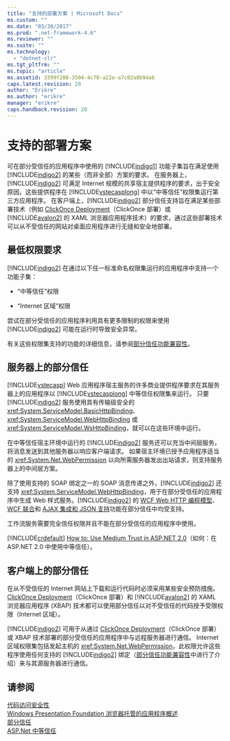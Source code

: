 ```yaml
---
title: "支持的部署方案 | Microsoft Docs"
ms.custom: ""
ms.date: "03/30/2017"
ms.prod: ".net-framework-4.6"
ms.reviewer: ""
ms.suite: ""
ms.technology: 
  - "dotnet-clr"
ms.tgt_pltfrm: ""
ms.topic: "article"
ms.assetid: 3399f208-3504-4c70-a22e-a7c02a8b94a6
caps.latest.revision: 20
author: "Erikre"
ms.author: "erikre"
manager: "erikre"
caps.handback.revision: 20
---
```

# 支持的部署方案
可在部分受信任的应用程序中使用的 [!INCLUDE[indigo1](../../../../includes/indigo1-md.md)] 功能子集旨在满足使用 [!INCLUDE[indigo2](../../../../includes/indigo2-md.md)] 的某些（而非全部）方案的要求。 在服务器上，[!INCLUDE[indigo2](../../../../includes/indigo2-md.md)] 可满足 Internet 规模的共享宿主提供程序的要求，出于安全原因，这些提供程序在 [!INCLUDE[vstecasplong](../../../../includes/vstecasplong-md.md)] 中以“中等信任”权限集运行第三方应用程序。 在客户端上，[!INCLUDE[indigo2](../../../../includes/indigo2-md.md)] 部分信任支持旨在满足某些部署技术（例如 [ClickOnce Deployment](http://go.microsoft.com/fwlink/?LinkId=83712)（ClickOnce 部署）或 [!INCLUDE[avalon2](../../../../includes/avalon2-md.md)] 的 XAML 浏览器应用程序技术）的要求，通过这些部署技术可以从不受信任的网站对桌面应用程序进行无缝和安全地部署。  
  
## 最低权限要求  
 [!INCLUDE[indigo2](../../../../includes/indigo2-md.md)] 在通过以下任一标准命名权限集运行的应用程序中支持一个功能子集：  
  
-   “中等信任”权限  
  
-   “Internet 区域”权限  
  
 尝试在部分受信任的应用程序利用具有更多限制的权限来使用 [!INCLUDE[indigo2](../../../../includes/indigo2-md.md)] 可能在运行时导致安全异常。  
  
 有关这些权限集支持的功能的详细信息，请参阅[部分信任功能兼容性](../../../../docs/framework/wcf/feature-details/partial-trust-feature-compatibility.md)。  
  
## 服务器上的部分信任  
 [!INCLUDE[vstecasp](../../../../includes/vstecasp-md.md)] Web 应用程序宿主服务的许多商业提供程序要求在其服务器上的应用程序以 [!INCLUDE[vstecasplong](../../../../includes/vstecasplong-md.md)] 中等信任权限集来运行。 只要 [!INCLUDE[indigo2](../../../../includes/indigo2-md.md)] 服务使用具有传输级安全的 <xref:System.ServiceModel.BasicHttpBinding>、<xref:System.ServiceModel.WebHttpBinding> 或 <xref:System.ServiceModel.WsHttpBinding>，就可以在这些环境中运行。  
  
 在中等信任宿主环境中运行的 [!INCLUDE[indigo2](../../../../includes/indigo2-md.md)] 服务还可以充当中间层服务，将消息发送到其他服务器以响应客户端请求。 如果宿主环境已授予应用程序适当的 <xref:System.Net.WebPermission> 以向所需服务器发出出站请求，则支持服务器上的中间层方案。  
  
 除了使用支持的 SOAP 绑定之一的 SOAP 消息传递之外，[!INCLUDE[indigo2](../../../../includes/indigo2-md.md)] 还支持 <xref:System.ServiceModel.WebHttpBinding>，用于在部分受信任的应用程序中生成 Web 样式服务。[!INCLUDE[indigo2](../../../../includes/indigo2-md.md)] 的 [WCF Web HTTP 编程模型](../../../../docs/framework/wcf/feature-details/wcf-web-http-programming-model.md)、[WCF 联合](../../../../docs/framework/wcf/feature-details/wcf-syndication.md)和 [AJAX 集成和 JSON 支持](../../../../docs/framework/wcf/feature-details/ajax-integration-and-json-support.md)功能在部分信任中均受支持。  
  
 工作流服务需要完全信任权限并且不能在部分受信任的应用程序中使用。  
  
 [!INCLUDE[crdefault](../../../../includes/crdefault-md.md)] [How to: Use Medium Trust in ASP.NET 2.0](http://go.microsoft.com/fwlink/?LinkId=84603)（如何：在 ASP.NET 2.0 中使用中等信任）。  
  
## 客户端上的部分信任  
 在从不受信任的 Internet 网站上下载和运行代码时必须采用某些安全预防措施。[ClickOnce Deployment](http://go.microsoft.com/fwlink/?LinkId=83712)（ClickOnce 部署）和 [!INCLUDE[avalon2](../../../../includes/avalon2-md.md)] 的 XAML 浏览器应用程序 \(XBAP\) 技术都可以使用部分信任以对不受信任的代码授予受限权限（Internet 区域）。  
  
 [!INCLUDE[indigo2](../../../../includes/indigo2-md.md)] 可用于从通过 [ClickOnce Deployment](http://go.microsoft.com/fwlink/?LinkId=83712)（ClickOnce 部署）或 XBAP 技术部署的部分受信任的应用程序中与远程服务器进行通信。 Internet 区域权限集包括发起主机的 <xref:System.Net.WebPermission>，此权限允许这些程序使用任何支持的 [!INCLUDE[indigo2](../../../../includes/indigo2-md.md)] 绑定（[部分信任功能兼容性](../../../../docs/framework/wcf/feature-details/partial-trust-feature-compatibility.md)中进行了介绍）来与其源服务器进行通信。  
  
## 请参阅  
 [代码访问安全性](http://go.microsoft.com/fwlink/?LinkId=83717)   
 [Windows Presentation Foundation 浏览器托管的应用程序概述](http://go.microsoft.com/fwlink/?LinkId=98397)   
 [部分信任](../../../../docs/framework/wcf/feature-details/partial-trust.md)   
 [ASP.Net 中等信任](http://go.microsoft.com/fwlink/?LinkId=69328)